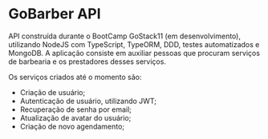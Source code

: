 # GoBarber API
API construída durante o BootCamp GoStack11 (em desenvolvimento), utilizando NodeJS com TypeScript, TypeORM, DDD, testes automatizados e MongoDB.
A aplicação consiste em auxiliar pessoas que procuram serviços de barbearia e os prestadores desses serviços.

Os serviços criados até o momento são:
* Criação de usuário;
* Autenticação de usuário, utilizando JWT;
* Recuperação de senha por email;
* Atualização de avatar do usuário;
* Criação de novo agendamento;
